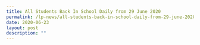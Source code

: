 ```yaml
---
title: All Students Back In School Daily from 29 June 2020
permalink: /lp-news/all-students-back-in-school-daily-from-29-june-2020/
date: 2020-06-23
layout: post
description: ""
---
```

